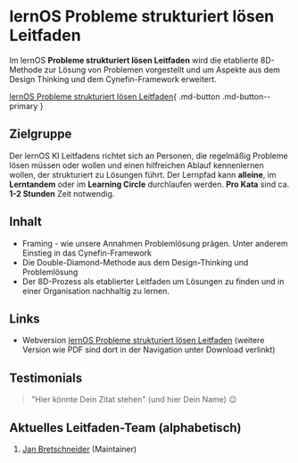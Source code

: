 # lernOS Probleme strukturiert lösen Leitfaden

Im lernOS **Probleme strukturiert lösen Leitfaden** wird die etablierte 8D-Methode zur Lösung von Problemen vorgestellt und um Aspekte aus dem Design Thinking und dem Cynefin-Framework erweitert.

[lernOS Probleme strukturiert lösen Leitfaden](https://cogneon.github.io/lernos-problem-solving/de/){ .md-button .md-button--primary }


## Zielgruppe
Der lernOS KI Leitfadens richtet sich an Personen, die regelmäßig Probleme lösen müssen oder wollen und einen hilfreichen Ablauf kennenlernen wollen, der strukturiert zu Lösungen führt. Der Lernpfad kann **alleine**, im **Lerntandem** oder im **Learning Circle** durchlaufen werden. **Pro Kata** sind ca. **1-2 Stunden** Zeit notwendig.


## Inhalt
- Framing - wie unsere Annahmen Problemlösung prägen. Unter anderem Einstieg in das Cynefin-Framework
- Die Double-Diamond-Methode aus dem Design-Thinking und Problemlösung
- Der 8D-Prozess als etablierter Leitfaden um Lösungen zu finden und in einer Organisation nachhaltig zu lernen.


## Links
- Webversion [lernOS Probleme strukturiert lösen Leitfaden](https://cogneon.github.io/lernos-problem-solving/de/) (weitere Version wie PDF sind dort in der Navigation unter Download verlinkt)


## Testimonials
>   "Hier könnte Dein Zitat stehen" (und hier Dein Name) 😉


## Aktuelles Leitfaden-Team (alphabetisch)
1. [Jan Bretschneider](https://www.linkedin.com/in/janbretschneider/) (Maintainer)